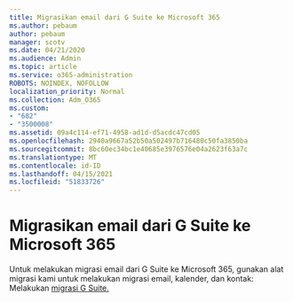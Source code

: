 ```yaml
---
title: Migrasikan email dari G Suite ke Microsoft 365
ms.author: pebaum
author: pebaum
manager: scotv
ms.date: 04/21/2020
ms.audience: Admin
ms.topic: article
ms.service: o365-administration
ROBOTS: NOINDEX, NOFOLLOW
localization_priority: Normal
ms.collection: Adm_O365
ms.custom:
- "682"
- "3500008"
ms.assetid: 09a4c114-ef71-4958-ad1d-d5acdc47cd05
ms.openlocfilehash: 2940a9667a52b50a502497b716480c50fa3850ba
ms.sourcegitcommit: 8bc60ec34bc1e40685e3976576e04a2623f63a7c
ms.translationtype: MT
ms.contentlocale: id-ID
ms.lasthandoff: 04/15/2021
ms.locfileid: "51833726"
---
```

# <a name="migrate-email-from-g-suite-to-microsoft-365"></a>Migrasikan email dari G Suite ke Microsoft 365

Untuk melakukan migrasi email dari G Suite ke Microsoft 365, gunakan alat migrasi kami untuk melakukan migrasi email, kalender, dan kontak: Melakukan [migrasi G Suite.](https://docs.microsoft.com/Exchange/mailbox-migration/perform-g-suite-migration)
  
